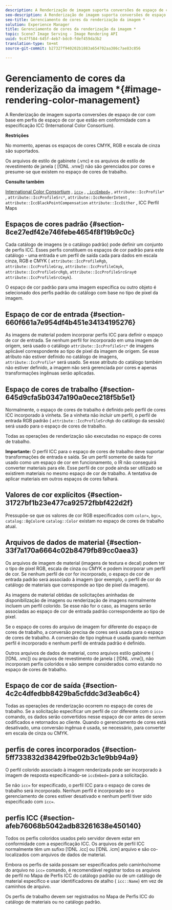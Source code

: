```yaml
---
description: A Renderização de imagem suporta conversões de espaço de cor com base em perfis de espaço de cor que estão em conformidade com a especificação ICC (International Color Consortium).
seo-description: A Renderização de imagem suporta conversões de espaço de cor com base em perfis de espaço de cor que estão em conformidade com a especificação ICC (International Color Consortium).
seo-title: Gerenciamento de cores da renderização da imagem *
solution: Experience Manager
title: Gerenciamento de cores da renderização da imagem *
topic: Scene7 Image Serving - Image Rendering API
uuid: 9c47f584-645f-4eb7-bdc0-fdef459da3b2
translation-type: tm+mt
source-git-commit: b27327f940202b1883a654702aa386c7ae83c856

---
```



# Gerenciamento de cores da renderização da imagem *{#image-rendering-color-management}

A Renderização de imagem suporta conversões de espaço de cor com base em perfis de espaço de cor que estão em conformidade com a especificação ICC (International Color Consortium).

**Restrições**

No momento, apenas os espaços de cores CMYK, RGB e escala de cinza são suportados.

Os arquivos de estilo de gabinete (.vnc) e os arquivos de estilo de revestimento de janela ( [!DNL .vnw]) não são gerenciados por cores e presume-se que existem no espaço de cores de trabalho.

**Consulte também**

[International Color Consortium](http://www.color.org/index.xalter) , [ `icc=`](../../../../../ir-api/http-protocol/image-rendering-api-ref/c-ir-http-protocol-ref/c-ir-http-protocol-command-reference/r-ir-icc.md#reference-86a2fff3cef24982ad2063d977a16e06) , [ , `iccEmbed=`](../../../../../ir-api/http-protocol/image-rendering-api-ref/c-ir-http-protocol-ref/c-ir-http-protocol-command-reference/r-ir-iccembed.md#reference-47a433138c7c4b29b9b29871b2491a7f) , `attribute::IccProfile*` , `attribute::IccProfileSrc*`, `attribute::IccRenderIntent` , `attribute::IccBlackPointCompensation` `attribute::IccDither` , ICC Perfil Maps

## Espaços de cores padrão {#section-8ce27edf42e746febe4654f8f19b9c0c}

Cada catálogo de imagens (e o catálogo padrão) pode definir um conjunto de perfis ICC. Esses perfis constituem os espaços de cor padrão para este catálogo - uma entrada e um perfil de saída cada para dados em escala cinza, RGB e CMYK ( `attribute::IccProfileRgb`, `attribute::IccProfileGray`, `attribute::IccProfileCmyk`, `attribute::IccProfileSrcRgb`, `attribute::IccProfileSrcGray`e `attribute::IccProfileSrcCmyk`).

O espaço de cor padrão para uma imagem específica ou outro objeto é selecionado dos perfis padrão do catálogo com base no tipo de pixel da imagem.

## Espaço de cor de entrada {#section-660f661a7e954df4b451e34134195276}

As imagens de material podem incorporar perfis ICC para definir o espaço de cor de entrada. Se nenhum perfil for incorporado em uma imagem de origem, será usado o catálogo `attribute::IccProfileSrc*` de imagens aplicável correspondente ao tipo de pixel da imagem de origem. Se esse atributo não estiver definido no catálogo de imagens, `attribute::IccProfile*` será usado. Se esse atributo do catálogo também não estiver definido, a imagem não será gerenciada por cores e apenas transformações ingênuas serão aplicadas.

## Espaço de cores de trabalho {#section-645d9cfa5b0347a190a0ece218f5b5e1}

Normalmente, o espaço de cores de trabalho é definido pelo perfil de cores ICC incorporado à vinheta. Se a vinheta não incluir um perfil, o perfil de entrada RGB padrão ( `attribute::IccProfileSrcRgb` do catálogo da sessão) será usado para o espaço de cores de trabalho.

Todas as operações de renderização são executadas no espaço de cores de trabalho.

**Importante:** O perfil ICC para o espaço de cores de trabalho deve suportar transformações de entrada e saída. Se um perfil somente de saída for usado como um espaço de cor em funcionamento, o IR não conseguirá converter materiais para ele. Esse perfil de cor pode ainda ser utilizado se existirem materiais no mesmo espaço de cor de trabalho. A tentativa de aplicar materiais em outros espaços de cores falhará.

## Valores de cor explícitos {#section-31727bf1b23e477ca92572fbbf422d2f}

Pressupõe-se que os valores de cor RGB especificados com `color=`, `bgc=`, `catalog::BgColor`e `catalog::Color` existam no espaço de cores de trabalho atual.

## Arquivos de dados de material {#section-33f7a170a6664c02b8479fb89cc0aea3}

Os arquivos de imagem de material (imagens de textura e decal) podem ter o tipo de pixel RGB, escala de cinza ou CMYK e podem incorporar um perfil de cor. Se nenhum perfil de cor for incorporado, o espaço de cor de entrada padrão será associado à imagem (por exemplo, o perfil de cor do catálogo de materiais que corresponde ao tipo de pixel da imagem).

As imagens de material obtidas de solicitações aninhadas de disponibilização de imagens ou renderização de imagens normalmente incluem um perfil colorido. Se esse não for o caso, as imagens serão associadas ao espaço de cor de entrada padrão correspondente ao tipo de pixel.

Se o espaço de cores do arquivo de imagem for diferente do espaço de cores de trabalho, a conversão precisa de cores será usada para o espaço de cores de trabalho. A conversão de tipo ingênua é usada quando nenhum perfil é incorporado e nenhum perfil de entrada padrão é definido.

Outros arquivos de dados de material, como arquivos estilo gabinete ( [!DNL .vnc]) ou arquivos de revestimento de janela ( [!DNL .vnw]), não incorporam perfis coloridos e são sempre considerados como estando no espaço de cores de trabalho.

## Espaço de cor de saída {#section-4c2c4dfedbb8429ba5cfddc3d3eab6c4}

Todas as operações de renderização ocorrem no espaço de cores de trabalho. Se a solicitação especificar um perfil de cor diferente com o `icc=` comando, os dados serão convertidos nesse espaço de cor antes de serem codificados e retornados ao cliente. Quando o gerenciamento de cores está desativado, uma conversão ingênua é usada, se necessário, para converter em escala de cinza ou CMYK.

## perfis de cores incorporados {#section-5ff733832d38429fbe02b3c1e9bb94a9}

O perfil colorido associado à imagem renderizada pode ser incorporado à imagem de resposta especificando-se `iccEmbed=` para a solicitação.

Se não `icc=` for especificado, o perfil ICC para o espaço de cores de trabalho será incorporado. Nenhum perfil é incorporado se o gerenciamento de cores estiver desativado e nenhum perfil tiver sido especificado com `icc=`.

## perfis ICC {#section-afeb76068b5042adb83261638e450140}

Todos os perfis coloridos usados pelo servidor devem estar em conformidade com a especificação ICC. Os arquivos de perfil ICC normalmente têm um sufixo [!DNL .icc] ou [!DNL .icm] arquivo e são co-localizados com arquivos de dados de material.

Embora os perfis de saída possam ser especificados pelo caminho/nome do arquivo no `icc=` comando, é recomendável registrar todos os arquivos de perfil no Mapa de Perfis ICC do catálogo padrão ou de um catálogo de material específico e usar identificadores de atalho ( `icc::Name`) em vez de caminhos de arquivo.

Os perfis de trabalho devem ser registrados no Mapa de Perfis ICC do catálogo de materiais ou no catálogo padrão.
